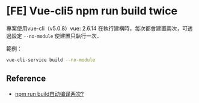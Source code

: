 # [FE] Vue-cli5 npm run build twice

專案使用vue-cli（v5.0.8）vue: 2.6.14 在執行建構時，每次都會建置兩次，可透過設定 `--no-module` 使建置只執行一次．

範例：
```bash
vue-cli-service build --no-module
```

## Reference

- [npm run build自动编译两次?](https://juejin.cn/post/7082405551832825864)